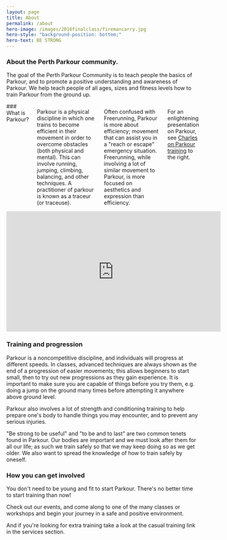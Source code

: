 ```yaml
---
layout: page
title: About
permalink: /about
hero-image: /images/2016finalclass/firemancarry.jpg
hero-style: "background-position: bottom;" 
hero-text: BE STRONG
---
```


### About the Perth Parkour community.

The goal of the Perth Parkour Community is to teach people the basics of Parkour, and to promote a positive understanding and awareness of Parkour. We help teach people of all ages, sizes and fitness levels how to train Parkour from the ground up.

<div class="row">
<div class="columns small-12 medium-6" markdown="1">
### What is Parkour?

Parkour is a physical discipline in which one trains to become efficient in their movement in order to overcome obstacles (both physical and mental). This can involve running, jumping, climbing, balancing, and other techniques. A practitioner of parkour is known as a traceur (or traceuse).

Often confused with Freerunning, Parkour is more about efficiency; movement that can assist you in a "reach or escape" emergency situation. Freerunning, while involving a lot of similar movement to Parkour, is more focused on aesthetics and expression than efficiency.

For an enlightening presentation on Parkour, see [Charles on Parkour training](https://www.youtube.com/watch?v=3x-vqr3ZnZE) to the right.
</div>
<div class="columns small-12 medium-6"><div class="flex-video widescreen">
<iframe width="560" height="315" src="https://www.youtube.com/embed/3x-vqr3ZnZE" frameborder="0" allowfullscreen></iframe>
</div></div>
</div>

### Training and progression

Parkour is a noncompetitive discipline, and individuals will progress at different speeds. In classes, advanced techniques are always shown as the end of a progression of easier movements; this allows beginners to start small, then to try out new progressions as they gain experience. It is important to make sure you are capable of things before you try them, e.g. doing a jump on the ground many times before attempting it anywhere above ground level.

Parkour also involves a lot of strength and conditioning training to help prepare one's body to handle things you may encounter, and to prevent any serious injuries.

"Be strong to be useful" and "to be and to last" are two common tenets found in Parkour. Our bodies are important and we must look after them for all our life; as such we train safely so that we may keep doing so as we get older. We also want to spread the knowledge of how to train safely by oneself.

### How you can get involved

You don't need to be young and fit to start Parkour. There's no better time to start training than now!

Check out our events, and come along to one of the many classes or workshops and begin your journey in a safe and positive environment.

And if you're looking for extra training take a look at the casual training link in the services section.
